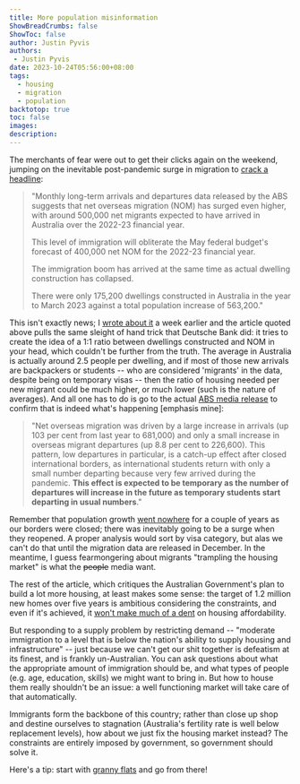```yaml
---
title: More population misinformation
ShowBreadCrumbs: false
ShowToc: false
author: Justin Pyvis
authors: 
 - Justin Pyvis
date: 2023-10-24T05:56:00+08:00
tags:
  - housing
  - migration
  - population
backtotop: true
toc: false
images: 
description:
---
```

The merchants of fear were out to get their clicks again on the weekend, jumping on the inevitable post-pandemic surge in migration to [crack a headline](https://www.news.com.au/finance/economy/australian-economy/rapid-rate-of-rental-disaster-engulfing-australia/news-story/bc935819224616a8aa306a6c3d480ba1):

>"Monthly long-term arrivals and departures data released by the ABS suggests that net overseas migration (NOM) has surged even higher, with around 500,000 net migrants expected to have arrived in Australia over the 2022-23 financial year.
>
>This level of immigration will obliterate the May federal budget's forecast of 400,000 net NOM for the 2022-23 financial year.
>
>The immigration boom has arrived at the same time as actual dwelling construction has collapsed.
>
>There were only 175,200 dwellings constructed in Australia in the year to March 2023 against a total population increase of 563,200."

This isn't exactly news; I [wrote about it](/numbers-tell-the-story/) a week earlier and the article quoted above pulls the same sleight of hand trick that Deutsche Bank did: it tries to create the idea of a 1:1 ratio between dwellings constructed and NOM in your head, which couldn't be further from the truth. The average in Australia is actually around 2.5 people per dwelling, and if most of those new arrivals are backpackers or students -- who are considered 'migrants' in the data, despite being on temporary visas -- then the ratio of housing needed per new migrant could be much higher, or much lower (such is the nature of averages). And all one has to do is go to the actual [ABS media release](https://www.abs.gov.au/media-centre/media-releases/overseas-migration-drives-australias-population-growth) to confirm that is indeed what's happening [emphasis mine]:

>"Net overseas migration was driven by a large increase in arrivals (up 103 per cent from last year to 681,000) and only a small increase in overseas migrant departures (up 8.8 per cent to 226,600). This pattern, low departures in particular, is a catch-up effect after closed international borders, as international students return with only a small number departing because very few arrived during the pandemic. **This effect is expected to be temporary as the number of departures will increase in the future as temporary students start departing in usual numbers**."

Remember that population growth [went nowhere](https://www.abs.gov.au/statistics/people/population/national-state-and-territory-population/mar-2023) for a couple of years as our borders were closed; there was inevitably going to be a surge when they reopened. A proper analysis would sort by visa category, but alas we can't do that until the migration data are released in December. In the meantime, I guess fearmongering about migrants "trampling the housing market" is what the ~~people~~ media want.

The rest of the article, which critiques the Australian Government's plan to build a lot more housing, at least makes some sense: the target of 1.2 million new homes over five years is ambitious considering the constraints, and even if it's achieved, it [won't make much of a dent](/the-cooler-heads-prevailed/) on housing affordability.

But responding to a supply problem by restricting demand -- "moderate immigration to a level that is below the nation's ability to supply housing and infrastructure" -- just because we can't get our shit together is defeatism at its finest, and is frankly un-Australian. You can ask questions about what the appropriate amount of immigration should be, and what types of people (e.g. age, education, skills) we might want to bring in. But how to house them really shouldn't be an issue: a well functioning market will take care of that automatically.

Immigrants form the backbone of this country; rather than close up shop and destine ourselves to stagnation (Australia's fertility rate is well below replacement levels), how about we just fix the housing market instead? The constraints are entirely imposed by government, so government should solve it. 

Here's a tip: start with [granny flats](/bring-on-the-granny-flats/) and go from there!